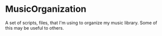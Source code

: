 # MusicOrganization
A set of scripts, files, that I'm using to organize my music library.  Some of this may be useful to others.
